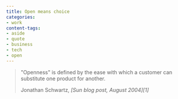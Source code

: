 ```yaml
---
title: Open means choice
categories:
- work
content-tags:
- aside
- quote
- business
- tech
- open
---
```


> "Openness" is defined by the ease with which a customer can substitute one product for another.
> <footer>Jonathan Schwartz, <cite>[Sun blog post, August 2004][1]</cite></footer>

   [1]: http://blogs.sun.com/jonathan/date/20040808

